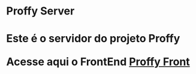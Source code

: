 <h1> Proffy Server <h1/>

<strong> Este é o servidor do projeto Proffy  </strong>
<p> Acesse aqui o FrontEnd  <a href="https://github.com/DAlSantana/Proffy">Proffy Front <a/> <p/>
